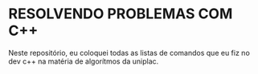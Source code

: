# RESOLVENDO PROBLEMAS COM C++
Neste repositório, eu coloquei todas as listas de comandos que eu fiz no dev c++ na matéria de algorítmos da uniplac. 
